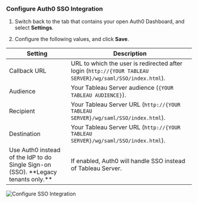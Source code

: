 ### Configure Auth0 SSO Integration

1. Switch back to the tab that contains your open Auth0 Dashboard, and select **Settings**.

2. Configure the following values, and click **Save**.

<table class="table">
    <thead>
        <tr>
            <th><strong>Setting</strong></th>
            <th><strong>Description</strong></th>
        </tr>
    </thead>
    <tbody>
        <tr>
            <td>Callback URL</td>
            <td>URL to which the user is redirected after login (<code>http://{YOUR TABLEAU SERVER}/wg/saml/SSO/index.html</code>).</td>
        </tr>
        <tr>
            <td>Audience</td>
            <td>Your Tableau Server audience (<code>{YOUR TABLEAU AUDIENCE}</code>).</td>
        </tr>
        <tr>
            <td>Recipient</td>
            <td>Your Tableau Server URL (<code>http://{YOUR TABLEAU SERVER}/wg/saml/SSO/index.html</code>).</td>
        </tr>
        <tr>
            <td>Destination</td>
            <td>Your Tableau Server URL (<code>http://{YOUR TABLEAU SERVER}/wg/saml/SSO/index.html</code>).</td>
        </tr>
        <tr>
            <td>Use Auth0 instead of the IdP to do Single Sign-on (SSO). **Legacy tenants only.**</td>
            <td>If enabled, Auth0 will handle SSO instead of Tableau Server.</td>
        </tr>
    </tbody>
</table>

![Configure SSO Integration](https://auth0.com/docs/media/articles/dashboard/sso-integrations/settings-tableau-server.png)
